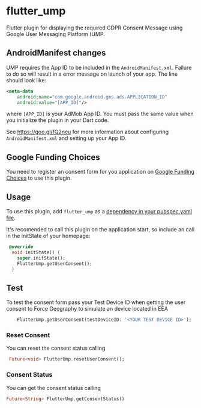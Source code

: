 # flutter_ump

Flutter plugin for displaying the required GDPR Consent Message using Google User Messaging Platform (UMP. 


## AndroidManifest changes

UMP requires the App ID to be included in the `AndroidManifest.xml`. Failure
to do so will result in a error message on launch of your app.  The line should look like:

```xml
<meta-data
    android:name="com.google.android.gms.ads.APPLICATION_ID"
    android:value="[APP_ID]"/>
```

where `[APP_ID]` is your AdMob App ID.  You must pass the same value when you 
initialize the plugin in your Dart code.

See https://goo.gl/fQ2neu for more information about configuring `AndroidManifest.xml`
and setting up your App ID.

## Google Funding Choices

You need to register an consent form for you application on [Google Funding Choices](https://fundingchoices.google.com/) to use this plugin.


## Usage

To use this plugin, add `flutter_ump` as a [dependency in your pubspec.yaml file](https://flutter.dev/platform-plugins/).

It's recomended to call this plugin on the application start, so include an call in the initState of your homepage:

``` dart
 @override
  void initState() {
    super.initState();
    FlutterUmp.getUserConsent();
  }

```
## Test

To test the consent form pass your Test Device ID when getting the user consent to Force Geography to simulate an device located in EEA

``` dart
    FlutterUmp.getUserConsent(testDeviceID: '<YOUR TEST DEVICE ID>');
```

### Reset Consent

You can reset the consent status calling 
``` dart
 Future<void> FlutterUmp.resetUserConsent(); 
 ``` 

 ### Consent Status

 You can get the consent status calling
 
 ``` dart
 Future<String> FlutterUmp.getConsentStatus()
 ```